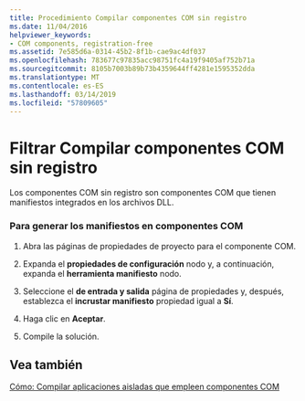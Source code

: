 ```yaml
---
title: Procedimiento Compilar componentes COM sin registro
ms.date: 11/04/2016
helpviewer_keywords:
- COM components, registration-free
ms.assetid: 7e585d6a-0314-45b2-8f1b-cae9ac4df037
ms.openlocfilehash: 783677c97835acc98751fc4a19f9405af752b71a
ms.sourcegitcommit: 8105b7003b89b73b4359644ff4281e1595352dda
ms.translationtype: MT
ms.contentlocale: es-ES
ms.lasthandoff: 03/14/2019
ms.locfileid: "57809605"
---
```

# <a name="how-to-build-registration-free-com-components"></a>Filtrar Compilar componentes COM sin registro

Los componentes COM sin registro son componentes COM que tienen manifiestos integrados en los archivos DLL.

### <a name="to-build-manifests-into-com-components"></a>Para generar los manifiestos en componentes COM

1. Abra las páginas de propiedades de proyecto para el componente COM.

1. Expanda el **propiedades de configuración** nodo y, a continuación, expanda el **herramienta manifiesto** nodo.

1. Seleccione el **de entrada y salida** página de propiedades y, después, establezca el **incrustar manifiesto** propiedad igual a **Sí**.

1. Haga clic en **Aceptar**.

1. Compile la solución.

## <a name="see-also"></a>Vea también

[Cómo: Compilar aplicaciones aisladas que empleen componentes COM](how-to-build-isolated-applications-to-consume-com-components.md)
